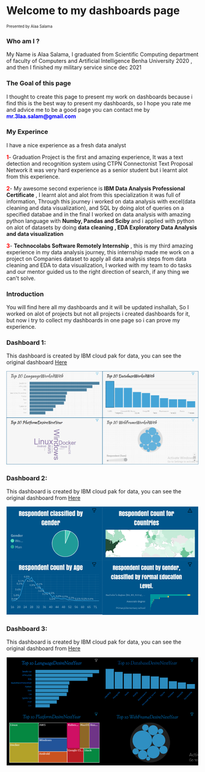 <h1> Welcome to my dashboards page </h1>
<p style="font-size:70%;">Presented by Alaa Salama</p>

<h3>Who am I ?</h3>
<p>My Name is Alaa Salama, I graduated from Scientific Computing department of faculty of Computers and Artificial Intelligence Benha University 2020 , and then I finished my military service since dec 2021 </p>


<h3>The Goal of this page</h3>
<p>I thought to create this page to present my work on dashboards because i find this is the best way to present my dashboards, so I hope you rate me and advice me to be a good page you can contact me by <b style='color:blue'>mr.3laa.salam@gmail.com</b></p>



<h3>My Experince</h3>
<p>I have a nice experience as a fresh data analyst </p>

<p><b style='color:red'>1</b>- Graduation Project is the first and amazing experience, It was a text detection and recognition system using CTPN Connectonist Text Proposal Network it was very hard experience as a senior student but i learnt alot from this experience.</p>

<p>
  <b style='color:red'>2</b>- My awesome second experience is 
  <b>IBM Data Analysis Professional Certificate</b> , I learnt alot and alot from this specialization it was full of information, Through this journey i worked on data analysis with excel(data cleaning and data visualization), and SQL by doing alot of queries on a specified databae and in the final I worked on data analysis with amazing python language with <b>Numby, Pandas and Sciby </b> and i applied with python on alot of datasets by doing <b>data cleaning , EDA Exploratory Data Analysis and data visualization </b> 
</p>
  
<p><b style='color:red'>3</b>- <b>Technocolabs Software Remotely Internship</b> , this is my third amazing experience in my data analysis journey, this internship made me work on a project on Companies dataset to apply all data analysis steps from data cleaning and EDA to data visualization, I worked with my team to do tasks and our mentor guided us to the right direction of search, if any thing we can't solve.</p>  
  

<h3>Introduction</h3>
<p>You will find here all my dashboards and it will be updated inshallah, So I worked on alot of projects but not all projects i created dashboards for it, but now i try to collect my dashboards in one page so i can prove my experience.</p>


<h3 >Dashboard 1:</h3>
<p>This dashboard is created by IBM cloud pak for data, you can see the original dashboard <a href='https://eu-gb.dataplatform.cloud.ibm.com/dashboards/fe727237-e62c-4695-a052-3f0ea7f66ccc/view/7238f20b33e86d9f44c9eee4079d7a037963715bbabb8051808c7b495b647997a93b41c0c82f425cdf445030f7bf1b59ce'>Here</a></p>
<img src='Current Technologies.PNG'>


<h3 >Dashboard 2:</h3>
<p>This dashboard is created by IBM cloud pak for data, you can see the original dashboard from <a href='https://eu-gb.dataplatform.cloud.ibm.com/dashboards/4194f97c-f364-4c0c-83a7-202f1afa6637/view/5465fd786fb02dca68d7c4e4079d7a037963715bbabb8051808c7b495b647997a93b41c0c82f425cdf445030f7bf1b59ce'>Here</a></p>
<img src='Demographics.PNG'>


<h3 >Dashboard 3:</h3>
<p>This dashboard is created by IBM cloud pak for data, you can see the original dashboard from <a href='https://eu-gb.dataplatform.cloud.ibm.com/dashboards/2d1757dc-4863-4252-9883-8ab87e9b7a84/view/0104a1081eb46cf77ed7b1e4079d7a037963715bbabb8051808c7b495b647997a93b41c0c82f425cdf445030f7bf1b59ce'>Here</a></p>
<img src='Future Technologies.PNG'>















